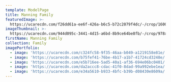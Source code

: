 ```yaml
---
template: ModelPage
title: Manning Family
featuredImage: >-
  https://ucarecdn.com/f26dd61a-ee6f-426a-b6c5-b72c2079f4dc/-/crop/1600x970/0,0/-/preview/
imageThumbnail: >-
  https://ucarecdn.com/944d095c-3441-4d15-a6bd-8b9ce64be8fb/-/crop/978x1278/0,213/-/preview/
firstName: Manning Family
collection: Family
imagePortfolio:
  - image: 'https://ucarecdn.com/c324fc58-9f35-46aa-b049-a1219158e81e/'
  - image: 'https://ucarecdn.com/b75fef41-76be-4b17-a1b7-41724cd3248e/'
  - image: 'https://ucarecdn.com/e5b716ee-5ad5-40a1-af36-694e06bc0401/'
  - image: 'https://ucarecdn.com/da2accc8-cdac-41f0-8dad-99a992ebe1ea/'
  - image: 'https://ucarecdn.com/e34a5610-b933-4bfc-b39b-d08430e8609a/'
---
```


